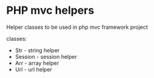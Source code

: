 # PHP mvc helpers
Helper classes to be used in php mvc framework project

classes:
- Str - string helper
- Session - session helper
- Arr - array helper
- Url - url helper